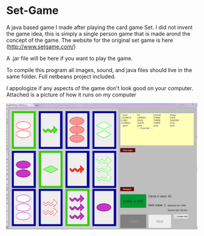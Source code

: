 # Set-Game
A java based game I made after playing the card game Set. I did not invent the game idea, this is simply a single person game that is made arond the concept of the game. The website for the original set game is here (http://www.setgame.com/)

A .jar file will be here if you want to play the game.

To compile this program all images, sound, and java files should live in the same folder.
Full netbeans project included.

I appologize if any aspects of the game don't look good on your computer. Attached is a picture of how it runs on my computer

![ScreenShot](SetGameCapture.PNG)
